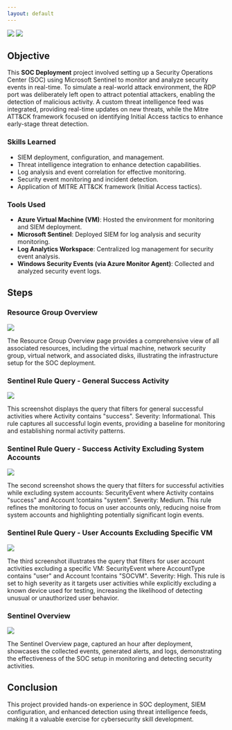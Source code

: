 ```yaml
---
layout: default
---
```

<div>
    <a href="https://www.linkedin.com/in/simardeep1098"><img src="https://img.shields.io/badge/-LinkedIn-0072b1?&style=for-the-badge&logo=linkedin&logoColor=white" /></a>
    <a href="https://github.com/Simardeep1098"><img src="https://img.shields.io/badge/-GitHub-000000?&style=for-the-badge&logo=github&logoColor=white" /></a>
</div>

## Objective

This **SOC Deployment** project involved setting up a Security Operations Center (SOC) using Microsoft Sentinel to monitor and analyze security events in real-time. To simulate a real-world attack environment, the RDP port was deliberately left open to attract potential attackers, enabling the detection of malicious activity. A custom threat intelligence feed was integrated, providing real-time updates on new threats, while the Mitre ATT&CK framework focused on identifying Initial Access tactics to enhance early-stage threat detection.

### Skills Learned
- SIEM deployment, configuration, and management.
- Threat intelligence integration to enhance detection capabilities.
- Log analysis and event correlation for effective monitoring.
- Security event monitoring and incident detection.
- Application of MITRE ATT&CK framework (Initial Access tactics).

### Tools Used
- **Azure Virtual Machine (VM)**: Hosted the environment for monitoring and SIEM deployment.
- **Microsoft Sentinel**: Deployed SIEM for log analysis and security monitoring.
- **Log Analytics Workspace**: Centralized log management for security event analysis.
- **Windows Security Events (via Azure Monitor Agent)**: Collected and analyzed security event logs.

## Steps

### Resource Group Overview

![](https://github.com/Simardeep1098/soc-deployment.github.io/blob/main/SOC%20Deployment/Screenshot%201.png?raw=true)

The Resource Group Overview page provides a comprehensive view of all associated resources, including the virtual machine, network security group, virtual network, and associated disks, illustrating the infrastructure setup for the SOC deployment.

### Sentinel Rule Query - General Success Activity

![](https://github.com/Simardeep1098/soc-deployment.github.io/blob/main/SOC%20Deployment/Screenshot%202.png?raw=true)

This screenshot displays the query that filters for general successful activities where Activity contains "success". Severity: Informational. This rule captures all successful login events, providing a baseline for monitoring and establishing normal activity patterns.

### Sentinel Rule Query - Success Activity Excluding System Accounts

![](https://github.com/Simardeep1098/soc-deployment.github.io/blob/main/SOC%20Deployment/Screenshot%203.png?raw=true)

The second screenshot shows the query that filters for successful activities while excluding system accounts: SecurityEvent where Activity contains "success" and Account !contains "system". Severity: Medium. This rule refines the monitoring to focus on user accounts only, reducing noise from system accounts and highlighting potentially significant login events.

### Sentinel Rule Query - User Accounts Excluding Specific VM

![](https://github.com/Simardeep1098/soc-deployment.github.io/blob/main/SOC%20Deployment/Screenshot%204.png?raw=true)

The third screenshot illustrates the query that filters for user account activities excluding a specific VM: SecurityEvent where AccountType contains "user" and Account !contains "SOCVM". Severity: High. This rule is set to high severity as it targets user activities while explicitly excluding a known device used for testing, increasing the likelihood of detecting unusual or unauthorized user behavior.

### Sentinel Overview

![](https://github.com/Simardeep1098/soc-deployment.github.io/blob/main/SOC%20Deployment/Screenshot%205.png?raw=true)

The Sentinel Overview page, captured an hour after deployment, showcases the collected events, generated alerts, and logs, demonstrating the effectiveness of the SOC setup in monitoring and detecting security activities.

## Conclusion

This project provided hands-on experience in SOC deployment, SIEM configuration, and enhanced detection using threat intelligence feeds, making it a valuable exercise for cybersecurity skill development.
